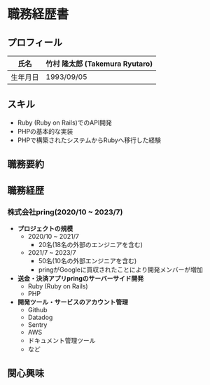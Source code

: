 # 職務経歴書

## プロフィール
| 氏名     | 竹村 隆太郎 (Takemura Ryutaro) |
| -------- | ------------------------------ |
| 生年月日 | 1993/09/05                     |



## スキル
* Ruby (Ruby on Rails)でのAPI開発
* PHPの基本的な実装
* PHPで構築されたシステムからRubyへ移行した経験

## 職務要約
## 職務経歴
### 株式会社pring(2020/10 ~ 2023/7)
* **プロジェクトの規模**
    * 2020/10 ~ 2021/7
        * 20名(18名の外部のエンジニアを含む)
    * 2021/7 ~ 2023/7
        * 50名(10名の外部エンジニアを含む)
        * pringがGoogleに買収されたことにより開発メンバーが増加
* **送金・決済アプリpringのサーバーサイド開発**
    * Ruby (Ruby on Rails)
    * PHP
* **開発ツール・サービスのアカウント管理**
    * Github
    * Datadog
    * Sentry
    * AWS
    * ドキュメント管理ツール
    * など

## 関心興味
